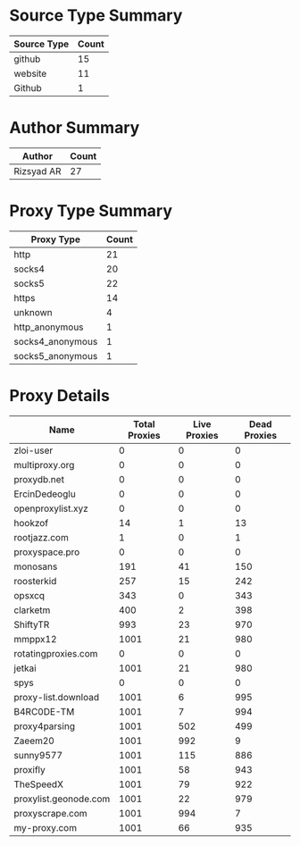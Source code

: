 # Source Type Summary

| Source Type | Count |
|-------------|-------|
| github | 15 |
| website | 11 |
| Github | 1 |


# Author Summary

| Author | Count |
|--------|-------|
| Rizsyad AR | 27 |


# Proxy Type Summary

| Proxy Type | Count |
|------------|-------|
| http | 21 |
| socks4 | 20 |
| socks5 | 22 |
| https | 14 |
| unknown | 4 |
| http_anonymous | 1 |
| socks4_anonymous | 1 |
| socks5_anonymous | 1 |


# Proxy Details

| Name | Total Proxies | Live Proxies | Dead Proxies |
|------|---------------|--------------|---------------|
| zloi-user | 0 | 0 | 0 |
| multiproxy.org | 0 | 0 | 0 |
| proxydb.net | 0 | 0 | 0 |
| ErcinDedeoglu | 0 | 0 | 0 |
| openproxylist.xyz | 0 | 0 | 0 |
| hookzof | 14 | 1 | 13 |
| rootjazz.com | 1 | 0 | 1 |
| proxyspace.pro | 0 | 0 | 0 |
| monosans | 191 | 41 | 150 |
| roosterkid | 257 | 15 | 242 |
| opsxcq | 343 | 0 | 343 |
| clarketm | 400 | 2 | 398 |
| ShiftyTR | 993 | 23 | 970 |
| mmppx12 | 1001 | 21 | 980 |
| rotatingproxies.com | 0 | 0 | 0 |
| jetkai | 1001 | 21 | 980 |
| spys | 0 | 0 | 0 |
| proxy-list.download | 1001 | 6 | 995 |
| B4RC0DE-TM | 1001 | 7 | 994 |
| proxy4parsing | 1001 | 502 | 499 |
| Zaeem20 | 1001 | 992 | 9 |
| sunny9577 | 1001 | 115 | 886 |
| proxifly | 1001 | 58 | 943 |
| TheSpeedX | 1001 | 79 | 922 |
| proxylist.geonode.com | 1001 | 22 | 979 |
| proxyscrape.com | 1001 | 994 | 7 |
| my-proxy.com | 1001 | 66 | 935 |
